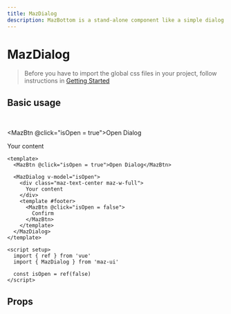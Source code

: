 ```yaml
---
title: MazDialog
description: MazBottom is a stand-alone component like a simple dialog but at the bottom of screen
---
```


# MazDialog

> Before you have to import the global css files in your project, follow instructions in [Getting Started](/maz-ui-3/guide/getting-started.html)

## Basic usage

<br />

<MazBtn @click="isOpen = true">Open Dialog</MazBtn>

<MazDialog v-model="isOpen">
  <div class="maz-text-center maz-w-full">
    Your content
  </div>
  <template #footer>
    <MazBtn @click="isOpen = false">
      Confirm
    </MazBtn>
  </template>
</MazDialog>

<script setup>
  import { ref } from 'vue'
  const isOpen = ref(false)
</script>

```vue
<template>
  <MazBtn @click="isOpen = true">Open Dialog</MazBtn>

  <MazDialog v-model="isOpen">
    <div class="maz-text-center maz-w-full">
      Your content
    </div>
    <template #footer>
      <MazBtn @click="isOpen = false">
        Confirm
      </MazBtn>
    </template>
  </MazDialog>
</template>

<script setup>
  import { ref } from 'vue'
  import { MazDialog } from 'maz-ui'

  const isOpen = ref(false)
</script>
```

## Props

<ComponentPropDoc component="MazDialog" />
